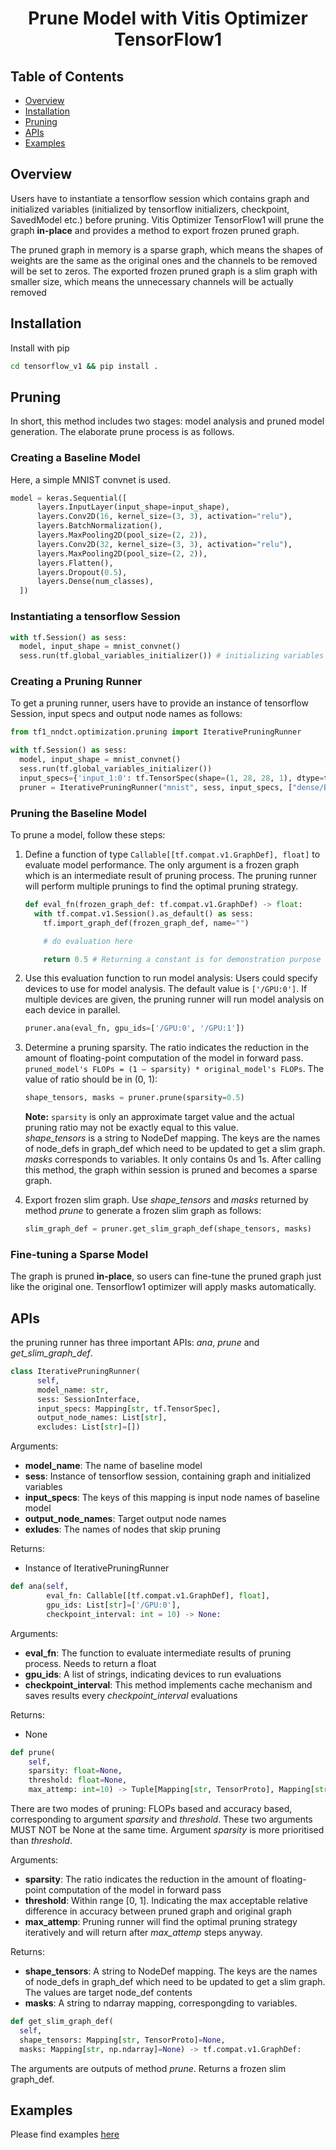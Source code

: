 <h1 align="center">Prune Model with Vitis Optimizer TensorFlow1</h1>

## Table of Contents

- [Overview](#overview)
- [Installation](#installation)
- [Pruning](#pruning)
- [APIs](#apis)
- [Examples](#examples)

## Overview

Users have to instantiate a tensorflow session which contains graph and initialized variables (initialized by tensorflow initializers, checkpoint, SavedModel etc.) before pruning. Vitis Optimizer TensorFlow1 will prune the graph **in-place** and provides a method to export frozen pruned graph.

The pruned graph in memory is a sparse graph, which means the shapes of weights are the same as the original ones and the channels to be removed will be set to zeros. The exported frozen pruned graph is a slim graph with smaller size, which means the unnecessary channels will be actually removed

## Installation

Install with pip

```bash
cd tensorflow_v1 && pip install .
```

## Pruning

In short, this method includes two stages: model analysis and pruned model generation. The elaborate prune process is as follows.
### Creating a Baseline Model

Here, a simple MNIST convnet is used.

```python
model = keras.Sequential([
      layers.InputLayer(input_shape=input_shape),
      layers.Conv2D(16, kernel_size=(3, 3), activation="relu"),
      layers.BatchNormalization(),
      layers.MaxPooling2D(pool_size=(2, 2)),
      layers.Conv2D(32, kernel_size=(3, 3), activation="relu"),
      layers.MaxPooling2D(pool_size=(2, 2)),
      layers.Flatten(),
      layers.Dropout(0.5),
      layers.Dense(num_classes),
  ])
```
### Instantiating a tensorflow Session

```python
with tf.Session() as sess:
  model, input_shape = mnist_convnet()
  sess.run(tf.global_variables_initializer()) # initializing variables
```

### Creating a Pruning Runner

To get a pruning runner, users have to provide an instance of tensorflow Session, input specs and output node names as follows:
```python
from tf1_nndct.optimization.pruning import IterativePruningRunner

with tf.Session() as sess:
  model, input_shape = mnist_convnet()
  sess.run(tf.global_variables_initializer())
  input_specs={'input_1:0': tf.TensorSpec(shape=(1, 28, 28, 1), dtype=tf.dtypes.float32)}
  pruner = IterativePruningRunner("mnist", sess, input_specs, ["dense/BiasAdd"])
```

### Pruning the Baseline Model
To prune a model, follow these steps:

1. Define a function of type `Callable[[tf.compat.v1.GraphDef], float]` to evaluate model performance. The only argument is a frozen graph which is an intermediate result of pruning process. The pruning runner will perform multiple prunings to find the optimal pruning strategy.

    ```python
    def eval_fn(frozen_graph_def: tf.compat.v1.GraphDef) -> float:
      with tf.compat.v1.Session().as_default() as sess:
        tf.import_graph_def(frozen_graph_def, name="")

        # do evaluation here

        return 0.5 # Returning a constant is for demonstration purpose
    ```
2. Use this evaluation function to run model analysis: 
  Users could specify devices to use for model analysis. The default value is `['/GPU:0']`. If multiple devices are given, the pruning runner will run model analysis on each device in parallel.

    ```python
    pruner.ana(eval_fn, gpu_ids=['/GPU:0', '/GPU:1'])
    ```

3. Determine a pruning sparsity. The ratio indicates the reduction in the amount of floating-point computation of the model in forward pass. `pruned_model's FLOPs = (1 – sparsity) * original_model's FLOPs`. The value of ratio should be in (0, 1):

    ```python
    shape_tensors, masks = pruner.prune(sparsity=0.5)
    ```
    **Note:** `sparsity` is only an approximate target value and the actual pruning ratio may not be exactly equal to this value.<br/>
    *shape_tensors* is a string to NodeDef mapping. The keys are the names of node_defs in graph_def which need to be updated to get a slim graph. *masks* corresponds to variables. It only contains 0s and 1s. After calling this method, the graph within session is pruned and becomes a sparse graph.
    <br/>

4. Export frozen slim graph. Use *shape_tensors* and *masks* returned by method *prune* to generate a frozen slim graph as follows:

    ```python
    slim_graph_def = pruner.get_slim_graph_def(shape_tensors, masks)
    ```

### Fine-tuning a Sparse Model

The graph is pruned **in-place**, so users can fine-tune the pruned graph just like the original one. Tensorflow1 optimizer will apply masks automatically.


## APIs

the pruning runner has three important APIs: *ana*, *prune* and *get_slim_graph_def*.

```python
class IterativePruningRunner(
      self, 
      model_name: str, 
      sess: SessionInterface, 
      input_specs: Mapping[str, tf.TensorSpec], 
      output_node_names: List[str], 
      excludes: List[str]=[])
```

Arguments:
- **model_name**: The name of baseline model
- **sess**: Instance of tensorflow session, containing graph and initialized variables
- **input_specs**: The keys of this mapping is input node names of baseline model
- **output_node_names**: Target output node names
- **exludes**: The names of nodes that skip pruning

Returns:
- Instance of IterativePruningRunner


```python
def ana(self, 
        eval_fn: Callable[[tf.compat.v1.GraphDef], float], 
        gpu_ids: List[str]=['/GPU:0'], 
        checkpoint_interval: int = 10) -> None:
```
Arguments:
- **eval_fn**: The function to evaluate intermediate results of pruning process. Needs to return a float
- **gpu_ids**: A list of strings, indicating devices to run evaluations
- **checkpoint_interval**: This method implements cache mechanism and saves results every *checkpoint_interval* evaluations

Returns:
- None

```python
def prune(
    self,
    sparsity: float=None, 
    threshold: float=None, 
    max_attemp: int=10) -> Tuple[Mapping[str, TensorProto], Mapping[str, np.ndarray]]:
```
There are two modes of pruning: FLOPs based and accuracy based, corresponding to argument *sparsity* and *threshold*. These two arguments MUST NOT be None at the same time. Argument *sparsity* is more prioritised than *threshold*.

Arguments:
- **sparsity**: The ratio indicates the reduction in the amount of floating-point computation of the model in forward pass
- **threshold**: Within range [0, 1]. Indicating the max acceptable relative difference in accuracy between pruned graph and original graph
- **max_attemp**: Pruning runner will find the optimal pruning strategy iteratively and will return after *max_attemp* steps anyway.

Returns:
- **shape_tensors**: A string to NodeDef mapping. The keys are the names of node_defs in graph_def which need to be updated to get a slim graph. The values are target node_def contents
- **masks**: A string to ndarray mapping, correspongding to variables.

```python
def get_slim_graph_def(
  self, 
  shape_tensors: Mapping[str, TensorProto]=None, 
  masks: Mapping[str, np.ndarray]=None) -> tf.compat.v1.GraphDef:
```

The arguments are outputs of method *prune*. Returns a frozen slim graph_def.

## Examples
Please find examples [here](/example/pruning/tensorflow_v1)
